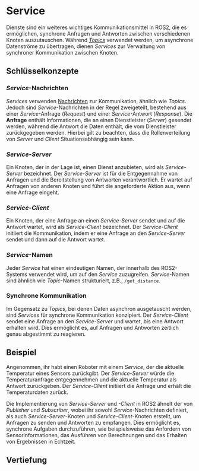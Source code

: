 # Service

Dienste sind ein weiteres wichtiges Kommunikationsmittel in ROS2, die es ermöglichen, synchrone Anfragen und Antworten zwischen verschiedenen Knoten auszutauschen. Während [_Topics_](topic.md) verwendet werden, um asynchrone Datenströme zu übertragen, dienen _Services_ zur Verwaltung von synchroner Kommunikation zwischen Knoten.

## Schlüsselkonzepte

### _Service_-Nachrichten
   _Services_ verwenden [Nachrichten](TODO) zur Kommunikation, ähnlich wie _Topics_. Jedoch sind _Service_-Nachrichten in der Regel zweigeteilt, bestehend aus einer _Service_-Anfrage (_Request_) und einer _Service_-Antwort (_Response_). Die **Anfrage** enthält Informationen, die an einen Dienstleister (_Server_) gesendet werden, während die Antwort die Daten enthält, die vom Dienstleister zurückgegeben werden. Hierbei gilt zu beachten, dass die Rollenverteilung von _Server_ und _Client_ Situationsabhängig sein kann.

### _Service-Server_
   Ein Knoten, der in der Lage ist, einen Dienst anzubieten, wird als _Service-Server_ bezeichnet. Der _Service-Server_ ist für die Entgegennahme von Anfragen und die Bereitstellung von Antworten verantwortlich. Er wartet auf Anfragen von anderen Knoten und führt die angeforderte Aktion aus, wenn eine Anfrage eingeht.

### _Service-Client_
   Ein Knoten, der eine Anfrage an einen _Service-Server_ sendet und auf die Antwort wartet, wird als _Service-Client_ bezeichnet. Der _Service-Client_ initiiert die Kommunikation, indem er eine Anfrage an den _Service-Server_ sendet und dann auf die Antwort wartet.

### _Service_-Namen
   Jeder _Service_ hat einen eindeutigen Namen, der innerhalb des ROS2-Systems verwendet wird, um auf den _Service_ zuzugreifen. _Service_-Namen sind ähnlich wie _Topic_-Namen strukturiert, z.B., `/get_distance`.

### Synchrone Kommunikation
   Im Gegensatz zu _Topics_, bei denen Daten asynchron ausgetauscht werden, sind _Services_ für synchrone Kommunikation konzipiert. Der _Service-Client_ sendet eine Anfrage an den _Service-Server_ und wartet, bis eine Antwort erhalten wird. Dies ermöglicht es, auf Anfragen und Antworten zeitlich genau abgestimmt zu reagieren.

## Beispiel

Angenommen, ihr habt einen Roboter mit einem _Service_, der die aktuelle Temperatur eines Sensors zurückgibt. Der _Service-Server_ würde die Temperaturanfrage entgegennehmen und die aktuelle Temperatur als Antwort zurückgeben. Der _Service-Client_ initiiert die Anfrage und erhält die Temperaturdaten zurück.

Die Implementierung von _Service-Server_ und _-Client_ in ROS2 ähnelt der von _Publisher_ und _Subscriber_, wobei ihr sowohl _Service_-Nachrichten definiert, als auch _Service-Server_-Knoten und _Service-Client_-Knoten erstellt, um Anfragen zu senden und Antworten zu empfangen. Dies ermöglicht es, synchrone Aufgaben durchzuführen, wie beispielsweise das Anfordern von Sensorinformationen, das Ausführen von Berechnungen und das Erhalten von Ergebnissen in Echtzeit.

## Vertiefung

```{tableofcontents}
```
